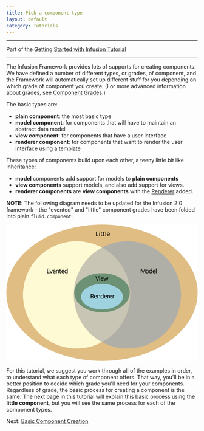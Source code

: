 ```yaml
---
title: Pick a component type
layout: default
category: Tutorials
---
```


---
Part of the [Getting Started with Infusion Tutorial](GettingStartedWithInfusion.md)

---

The Infusion Framework provides lots of supports for creating components. We have defined a number of different types, or grades, of component, and the Framework will automatically set up different stuff for you depending on which grade of component you create. (For more advanced information about grades, see [Component Grades](../ComponentGrades.md).)

The basic types are:

* **plain component**: the most basic type
* **model component**: for components that will have to maintain an abstract data model
* **view component**: for components that have a user interface
* **renderer component**: for components that want to render the user interface using a template

These types of components build upon each other, a teeny little bit like inheritance:

* **model** components add support for models to **plain components**
* **view components** support models, and also add support for views.
* **renderer components** are **view components** with the [Renderer](../Renderer.md) added.

**NOTE**: The following diagram needs to be updated for the Infusion 2.0 framework - the "evented" and "little" component grades have been folded into plain `fluid.component`.

![A venn diagram showing the composition of grades](../images/component-grades-venn-diagram.svg)

For this tutorial, we suggest you work through all of the examples in order, to understand what each type of component offers. That way, you'll be in a better position to decide which grade you'll need for your components. Regardless of grade, the basic process for creating a component is the same. The next page in this tutorial will explain this basic process using the **little component**, but you will see the same process for each of the component types.

Next: [Basic Component Creation](BasicComponentCreation-Components.md)
